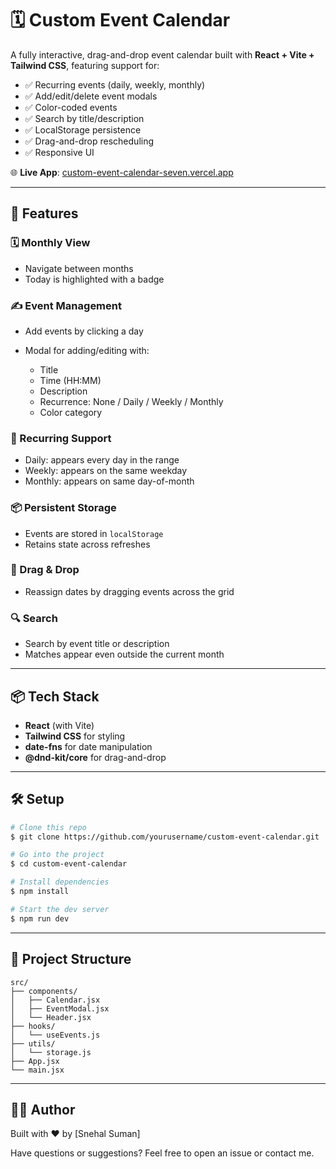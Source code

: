 # 🗓️ Custom Event Calendar

A fully interactive, drag-and-drop event calendar built with **React + Vite + Tailwind CSS**, featuring support for:

* ✅ Recurring events (daily, weekly, monthly)
* ✅ Add/edit/delete event modals
* ✅ Color-coded events
* ✅ Search by title/description
* ✅ LocalStorage persistence
* ✅ Drag-and-drop rescheduling
* ✅ Responsive UI

🌐 **Live App**: [custom-event-calendar-seven.vercel.app](https://custom-event-calendar-seven.vercel.app/)

---

## 🚀 Features

### 🗓 Monthly View

* Navigate between months
* Today is highlighted with a badge

### ✍️ Event Management

* Add events by clicking a day
* Modal for adding/editing with:

  * Title
  * Time (HH\:MM)
  * Description
  * Recurrence: None / Daily / Weekly / Monthly
  * Color category

### 🔁 Recurring Support

* Daily: appears every day in the range
* Weekly: appears on the same weekday
* Monthly: appears on same day-of-month

### 📦 Persistent Storage

* Events are stored in `localStorage`
* Retains state across refreshes

### 🧲 Drag & Drop

* Reassign dates by dragging events across the grid

### 🔍 Search

* Search by event title or description
* Matches appear even outside the current month

---

## 📦 Tech Stack

* **React** (with Vite)
* **Tailwind CSS** for styling
* **date-fns** for date manipulation
* **@dnd-kit/core** for drag-and-drop

---

## 🛠️ Setup

```bash
# Clone this repo
$ git clone https://github.com/yourusername/custom-event-calendar.git

# Go into the project
$ cd custom-event-calendar

# Install dependencies
$ npm install

# Start the dev server
$ npm run dev
```

---

## 📁 Project Structure

```
src/
├── components/
│   ├── Calendar.jsx
│   ├── EventModal.jsx
│   └── Header.jsx
├── hooks/
│   └── useEvents.js
├── utils/
│   └── storage.js
├── App.jsx
└── main.jsx
```

---

## 👨‍💻 Author

Built with ❤️ by \[Snehal Suman]

Have questions or suggestions? Feel free to open an issue or contact me.
